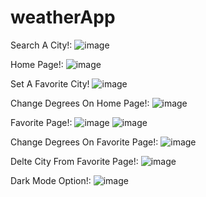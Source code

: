 # weatherApp

Search A City!:
![image](https://github.com/Elad-Abutbul/elad-abutbul-19-12-2023/assets/123316195/75789154-1f77-44da-ba4f-6e2ba645f95e)

Home Page!:
![image](https://github.com/Elad-Abutbul/elad-abutbul-19-12-2023/assets/123316195/1cc7c842-d478-45d1-a866-02bc569a5080)

Set A Favorite City!
![image](https://github.com/Elad-Abutbul/elad-abutbul-19-12-2023/assets/123316195/176e627b-cb93-46b1-911d-af71b37d4bdb)

Change Degrees On Home Page!:
![image](https://github.com/Elad-Abutbul/elad-abutbul-19-12-2023/assets/123316195/19522371-3110-4c39-9845-e051932c5e31)

Favorite Page!:
![image](https://github.com/Elad-Abutbul/elad-abutbul-19-12-2023/assets/123316195/fd81c7b9-4cd3-460c-9058-39d01bdf8675)
![image](https://github.com/Elad-Abutbul/elad-abutbul-19-12-2023/assets/123316195/4a763b58-b1be-435f-b9ee-032cc2810953)

Change Degrees On Favorite Page!:
![image](https://github.com/Elad-Abutbul/elad-abutbul-19-12-2023/assets/123316195/3c9e23f1-38be-443f-969a-951dac93f92b)

Delte City From Favorite Page!:
![image](https://github.com/Elad-Abutbul/elad-abutbul-19-12-2023/assets/123316195/c5130911-85fd-4822-9da2-7881a22ea57e)

Dark Mode Option!:
![image](https://github.com/Elad-Abutbul/elad-abutbul-19-12-2023/assets/123316195/e411b124-4b7b-4d91-917c-556be6d30743)
